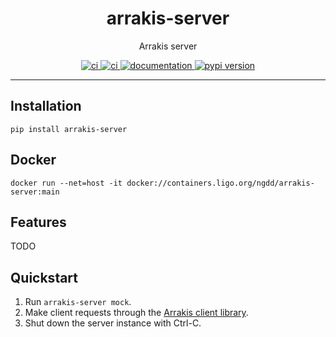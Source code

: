 <h1 align="center">arrakis-server</h1>

<p align="center">Arrakis server</p>

<p align="center">
  <a href="https://git.ligo.org/ngdd/arrakis-server/-/pipelines/latest">
    <img alt="ci" src="https://git.ligo.org/ngdd/arrakis-server/badges/main/pipeline.svg" />
  </a>
  <a href="https://git.ligo.org/ngdd/arrakis-server/-/pipelines/latest">
    <img alt="ci" src="https://git.ligo.org/ngdd/arrakis-server/badges/main/coverage.svg" />
  </a>
  <a href="https://ngdd.docs.ligo.org/arrakis-server/">
    <img alt="documentation" src="https://img.shields.io/badge/docs-mkdocs%20material-blue.svg?style=flat" />
  </a>
  <a href="https://pypi.org/project/arrakis-server/">
    <img alt="pypi version" src="https://img.shields.io/pypi/v/arrakis-server.svg" />
  </a>

</p>

---

## Installation

```
pip install arrakis-server
```

## Docker

```
docker run --net=host -it docker://containers.ligo.org/ngdd/arrakis-server:main
```

## Features

TODO

## Quickstart

1. Run `arrakis-server mock`.
2. Make client requests through the [Arrakis client library](https://git.ligo.org/ngdd/arrakis-python).
3. Shut down the server instance with Ctrl-C.
